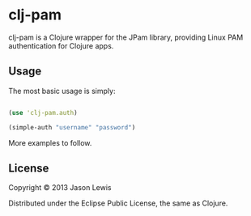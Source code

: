 # clj-pam

clj-pam is a Clojure wrapper for the JPam library, providing Linux PAM authentication for Clojure apps.

## Usage

The most basic usage is simply:

```clojure

(use 'clj-pam.auth)

(simple-auth "username" "password")
```

More examples to follow.


## License

Copyright © 2013 Jason Lewis

Distributed under the Eclipse Public License, the same as Clojure.
